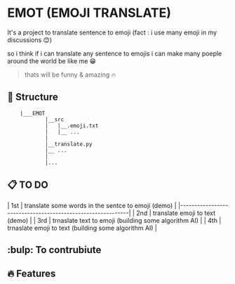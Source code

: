# EMOT (EMOJI TRANSLATE)
It's a project to translate sentence to emoji (fact : i use many emoji in my discussions :blush:)

so i think if i can translate any sentence to emojis i can make many poeple around the world be like me :grin: 

> thats will be funny & amazing :fire:

## :dart: Structure

```shell
    |___EMOT
            |__src
            |   |__.emoji.txt
            |   |__ ...
            |
            |__translate.py
            |__ ...
            |
            |...
```

## :clipboard: TO DO

| 1st | translate some words in the sentce to emoji (demo)   |
|------------------------------------------------------------|
| 2nd | translate emoji to text (demo)                       |
| 3rd | trnaslate text to emoji (building some algorithm AI) |
| 4th | trnaslate emoji to text (building some algorithm AI) |


## :bulp: To contrubiute


## :fire: Features 

